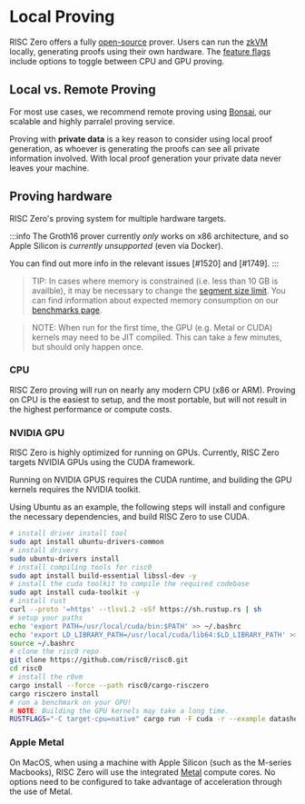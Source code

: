 # Local Proving

RISC Zero offers a fully [open-source] prover.
Users can run the [zkVM] locally, generating proofs using their own hardware.
The [feature flags] include options to toggle between CPU and GPU proving.

## Local vs. Remote Proving

For most use cases, we recommend remote proving using [Bonsai], our scalable and highly parralel proving service.

Proving with **private data** is a key reason to consider using local proof generation, as whoever is generating the proofs can see all private information involved.
With local proof generation your private data never leaves your machine.

## Proving hardware

RISC Zero's proving system for multiple hardware targets.

:::info
The Groth16 prover currently _only_ works on x86 architecture, and so Apple Silicon is _currently unsupported_ (even via Docker).

You can find out more info in the relevant issues [#1520] and [#1749].
:::

> TIP: In cases where memory is constrained (i.e. less than 10 GB is availble), it may be necessary to change the [segment size limit][segment-limit-docs].
> You can find information about expected memory consumption on our [benchmarks page][datasheet].

> NOTE: When run for the first time, the GPU (e.g. Metal or CUDA) kernels may need to be JIT compiled.
> This can take a few minutes, but should only happen once.

### CPU

RISC Zero proving will run on nearly any modern CPU (x86 or ARM).
Proving on CPU is the easiest to setup, and the most portable, but will not result in the highest performance or compute costs.

### NVIDIA GPU

RISC Zero is highly optimized for running on GPUs. Currently, RISC Zero targets NVIDIA GPUs using the CUDA framework.

Running on NVIDIA GPUS requires the CUDA runtime, and building the GPU kernels requires the NVIDIA toolkit.

Using Ubuntu as an example, the following steps will install and configure the necessary dependencies, and build RISC Zero to use CUDA.

```bash
# install driver install tool
sudo apt install ubuntu-drivers-common
# install drivers
sudo ubuntu-drivers install
# install compiling tools for risc0
sudo apt install build-essential libssl-dev -y
# install the cuda toolkit to compile the required codebase
sudo apt install cuda-toolkit -y
# install rust
curl --proto '=https' --tlsv1.2 -sSf https://sh.rustup.rs | sh
# setup your paths
echo 'export PATH=/usr/local/cuda/bin:$PATH' >> ~/.bashrc
echo 'export LD_LIBRARY_PATH=/usr/local/cuda/lib64:$LD_LIBRARY_PATH' >> ~/.bashrc
source ~/.bashrc
# clone the risc0 repo
git clone https://github.com/risc0/risc0.git
cd risc0
# install the r0vm
cargo install --force --path risc0/cargo-risczero
cargo risczero install
# run a benchmark on your GPU!
# NOTE: Building the GPU kernels may take a long time.
RUSTFLAGS="-C target-cpu=native" cargo run -F cuda -r --example datasheet
```

### Apple Metal

On MacOS, when using a machine with Apple Silicon (such as the M-series Macbooks), RISC Zero will use the integrated [Metal][apple-metal] compute cores.
No options need to be configured to take advantage of acceleration through the use of Metal.

[Bonsai]: ./remote-proving.md
[apple-metal]: https://developer.apple.com/metal/
[datasheet]: https://benchmarks.risczero.com/main/datasheet
[feature flags]: https://github.com/risc0/risc0#feature-flags
[open-source]: https://risczero.com/news/open-source
[segment-limit-docs]: https://docs.rs/risc0-zkvm/latest/risc0_zkvm/struct.ExecutorEnvBuilder.html#method.segment_limit_po2
[zkVM]: ../zkvm/zkvm-overview.md
